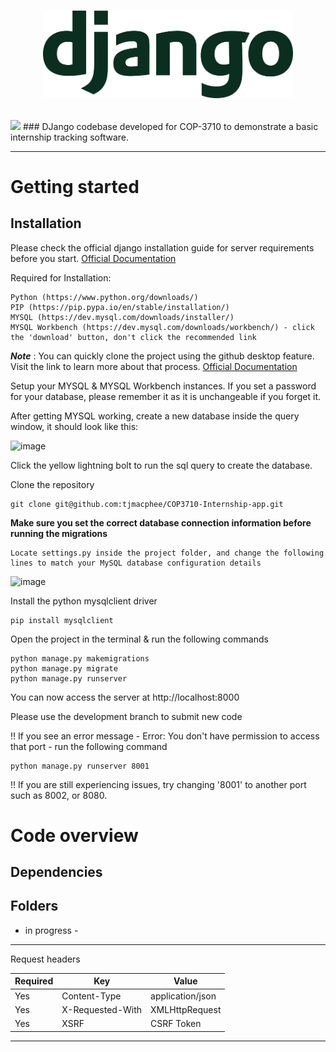# <p align="center"><a href="https://www.djangoproject.com" target="_blank"><img src="https://github.com/tjmacphee/COP3710-Internship-app/blob/main/django-logo.webp" width="400" alt="Django Logo"></a></p>

<img src="https://img.shields.io/badge/django-%23092E20.svg?style=for-the-badge&logo=django&logoColor=white" />
### DJango codebase developed for COP-3710 to demonstrate a basic internship tracking software.

----------

# Getting started

## Installation

Please check the official django installation guide for server requirements before you start. [Official Documentation](https://docs.djangoproject.com/en/4.2/topics/install/#installing-official-release)

Required for Installation:

    Python (https://www.python.org/downloads/)
    PIP (https://pip.pypa.io/en/stable/installation/)
    MYSQL (https://dev.mysql.com/downloads/installer/)
    MYSQL Workbench (https://dev.mysql.com/downloads/workbench/) - click the 'download' button, don't click the recommended link

***Note*** : You can quickly clone the project using the github desktop feature. Visit the link to learn more about that process. [Official Documentation](https://docs.github.com/en/desktop/contributing-and-collaborating-using-github-desktop/adding-and-cloning-repositories/cloning-a-repository-from-github-to-github-desktop)

Setup your MYSQL & MYSQL Workbench instances. If you set a password for your database, please remember it as it is unchangeable if you forget it.

After getting MYSQL working, create a new database inside the query window, it should look like this:

![image](https://user-images.githubusercontent.com/62121474/232168012-c8bc3798-f88b-4035-add4-b3017db874ee.png)

Click the yellow lightning bolt to run the sql query to create the database.

Clone the repository

    git clone git@github.com:tjmacphee/COP3710-Internship-app.git
    
**Make sure you set the correct database connection information before running the migrations**

    Locate settings.py inside the project folder, and change the following lines to match your MySQL database configuration details
    
![image](https://user-images.githubusercontent.com/62121474/232167608-4f6c0b15-1a2e-44d6-a4ee-713ae53766b4.png)

Install the python mysqlclient driver

    pip install mysqlclient

Open the project in the terminal & run the following commands

    python manage.py makemigrations
    python manage.py migrate
    python manage.py runserver 

You can now access the server at http://localhost:8000

Please use the development branch to submit new code

!! If you see an error message - Error: You don't have permission to access that port - run the following command

    python manage.py runserver 8001
    
!! If you are still experiencing issues, try changing '8001' to another port such as 8002, or 8080.

# Code overview

## Dependencies

## Folders

- in progress -

----------

Request headers

| **Required** 	| **Key**              	| **Value**            	|
|----------	|------------------	|------------------	|
| Yes      	| Content-Type     	| application/json 	|
| Yes      	| X-Requested-With 	| XMLHttpRequest   	|
| Yes      	| XSRF 	            | CSRF Token   	|

----------
